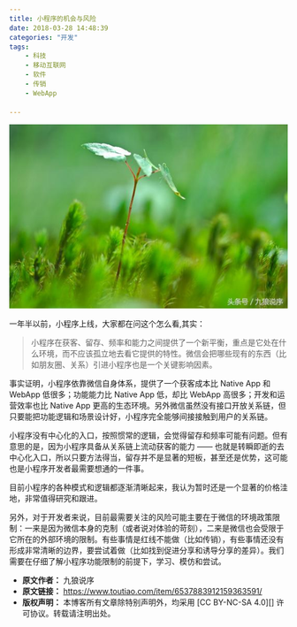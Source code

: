 ```yaml
---
title: 小程序的机会与风险
date: 2018-03-28 14:48:39
categories: "开发"
tags:
	- 科技
	- 移动互联网
	- 软件
	- 传销
	- WebApp

---
```


![小程序的机会与风险][UIV6-NIJV-R3MU.jpg]

一年半以前，小程序上线，大家都在问这个怎么看,其实：

> 小程序在获客、留存、频率和能力之间提供了一个新平衡，重点是它处在什么环境，而不应该孤立地去看它提供的特性。微信会把哪些现有的东西（比如朋友圈、关系）引进小程序也是一个关键影响因素。

事实证明，小程序依靠微信自身体系，提供了一个获客成本比 Native App 和 WebApp 低很多；功能能力比 Native App 低，却比 WebApp 高很多；开发和运营效率也比 Native App 更高的生态环境。另外微信虽然没有接口开放关系链，但只要能把功能逻辑和场景设计好，小程序完全能够间接接触到用户的关系链。

小程序没有中心化的入口，按照惯常的逻辑，会觉得留存和频率可能有问题。但有意思的是，因为小程序具备从关系链上流动获客的能力 —— 也就是转瞬即逝的去中心化入口，所以只要方法得当，留存并不是显著的短板，甚至还是优势，这可能也是小程序开发者最需要想通的一件事。

目前小程序的各种模式和逻辑都逐渐清晰起来，我认为暂时还是一个显著的价格洼地，非常值得研究和跟进。

另外，对于开发者来说，目前最需要关注的风险可能主要在于微信的环境政策限制：一来是因为微信本身的克制（或者说对体验的苛刻），二来是微信也会受限于它所在的外部环境的限制。有些事情是红线不能做（比如传销），有些事情还没有形成非常清晰的边界，要尝试着做（比如找到促进分享和诱导分享的差异）。我们需要在仔细了解小程序功能限制的前提下，学习、模仿和尝试。


[UIV6-NIJV-R3MU.jpg]: static/resources/crawler/UIV6-NIJV-R3MU.jpg
 *  **原文作者：** 九狼说序
 *  **原文链接：** https://www.toutiao.com/item/6537883912159363591/
 *  **版权声明：** 本博客所有文章除特别声明外，均采用 [CC BY-NC-SA 4.0][] 许可协议。转载请注明出处。
